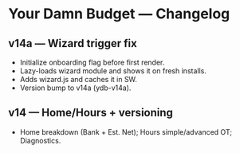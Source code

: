 # Your Damn Budget — Changelog

## v14a — Wizard trigger fix
- Initialize onboarding flag before first render.
- Lazy-loads wizard module and shows it on fresh installs.
- Adds wizard.js and caches it in SW.
- Version bump to v14a (ydb-v14a).

## v14 — Home/Hours + versioning
- Home breakdown (Bank + Est. Net); Hours simple/advanced OT; Diagnostics.
